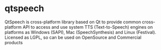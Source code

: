 qtspeech
========

QtSpeech is cross-platform library based on Qt to provide common cross-platform API to access and use system TTS (Text-to-Speech) engines on platforms as Windows (SAPI), Mac (SpeechSynthesis) and Linux (Festival). Licensed as LGPL, so can be used on OpenSource and Commercial products